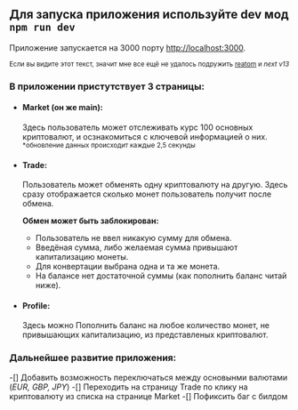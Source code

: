 ## Для запуска приложения используйте dev мод `npm run dev`
  Приложение запускается на 3000 порту [http://localhost:3000](http://localhost:3000).

<sub>Если вы видите этот текст, значит мне все ещё не удалось подружить [reatom](https://www.reatom.dev/) и _next v13_</sub>

### В приложении пристутствует 3 страницы:

- #### Market (он же main):
  Здесь пользователь может отслеживать курс 100 основных криптовалют, и осзнакомиться с ключевой информацией о них.
  <sub>*обновление данных происходит каждые 2,5 секунды</sub>

- #### Trade:
  Пользователь может обменять одну криптовалюту на другую. 
  Здесь сразу отображается сколько монет пользователь получит после обмена.

  **Обмен может быть заблокирован:** 
  - Пользователь не ввел никакую сумму для обмена.
  - Введёная сумма, либо желаемая сумма привышают капитализацию монеты.
  - Для конвертации выбрана одна и та же монета.
  - На балансе нет достаточной суммы (как пополнить баланс читай ниже).

- #### Profile: 
  Здесь можно Пополнить баланс на любое количество монет, не привышающих капитализацию, из представленых криптовалют. 

### Дальнейшее развитие приложения: 
-[] Добавить возможность переключаться между основынми валютами (*EUR, GBP, JPY*)
-[] Переходить на страницу Trade по клику на криптовалюту из списка на странице Market
-[] Пофиксить баг с билдом

